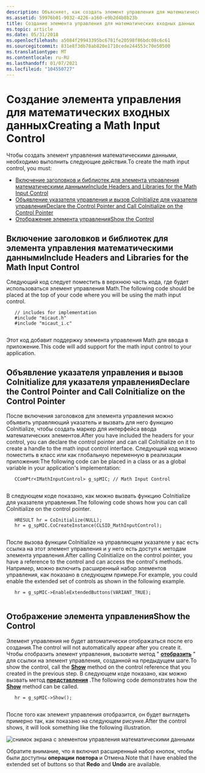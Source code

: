```yaml
---
description: Объясняет, как создать элемент управления для математических входных данных.
ms.assetid: 59976b01-9032-4226-a160-e9b2d4b8b23b
title: Создание элемента управления для математических входных данных
ms.topic: article
ms.date: 05/31/2018
ms.openlocfilehash: a5084f29943395bc6781fe20598f86bdc08c6c61
ms.sourcegitcommit: 831e8f3db78ab820e1710cede244553c70e50500
ms.translationtype: MT
ms.contentlocale: ru-RU
ms.lasthandoff: 01/07/2021
ms.locfileid: "104550727"
---
```

# <a name="creating-a-math-input-control"></a><span data-ttu-id="fd159-103">Создание элемента управления для математических входных данных</span><span class="sxs-lookup"><span data-stu-id="fd159-103">Creating a Math Input Control</span></span>

<span data-ttu-id="fd159-104">Чтобы создать элемент управления математическими данными, необходимо выполнить следующие действия.</span><span class="sxs-lookup"><span data-stu-id="fd159-104">To create the math input control, you must:</span></span>

-   [<span data-ttu-id="fd159-105">Включение заголовков и библиотек для элемента управления математическими данными</span><span class="sxs-lookup"><span data-stu-id="fd159-105">Include Headers and Libraries for the Math Input Control</span></span>](#include-headers-and-libraries-for-the-math-input-control)
-   [<span data-ttu-id="fd159-106">Объявление указателя управления и вызов CoInitialize для указателя управления</span><span class="sxs-lookup"><span data-stu-id="fd159-106">Declare the Control Pointer and Call CoInitialize on the Control Pointer</span></span>](#declare-the-control-pointer-and-call-coinitialize-on-the-control-pointer)
-   [<span data-ttu-id="fd159-107">Отображение элемента управления</span><span class="sxs-lookup"><span data-stu-id="fd159-107">Show the Control</span></span>](#show-the-control)

## <a name="include-headers-and-libraries-for-the-math-input-control"></a><span data-ttu-id="fd159-108">Включение заголовков и библиотек для элемента управления математическими данными</span><span class="sxs-lookup"><span data-stu-id="fd159-108">Include Headers and Libraries for the Math Input Control</span></span>

<span data-ttu-id="fd159-109">Следующий код следует поместить в верхнюю часть кода, где будет использоваться элемент управления Math.</span><span class="sxs-lookup"><span data-stu-id="fd159-109">The following code should be placed at the top of your code where you will be using the math input control.</span></span>


```
   // includes for implementation
   #include "micaut.h"
   #include "micaut_i.c"
   
```



<span data-ttu-id="fd159-110">Этот код добавит поддержку элемента управления Math для ввода в приложение.</span><span class="sxs-lookup"><span data-stu-id="fd159-110">This code will add support for the math input control to your application.</span></span>

## <a name="declare-the-control-pointer-and-call-coinitialize-on-the-control-pointer"></a><span data-ttu-id="fd159-111">Объявление указателя управления и вызов CoInitialize для указателя управления</span><span class="sxs-lookup"><span data-stu-id="fd159-111">Declare the Control Pointer and Call CoInitialize on the Control Pointer</span></span>

<span data-ttu-id="fd159-112">После включения заголовков для элемента управления можно объявить управляющий указатель и вызвать для него функцию CoInitialize, чтобы создать маркер для интерфейса ввода математических элементов.</span><span class="sxs-lookup"><span data-stu-id="fd159-112">After you have included the headers for your control, you can declare the control pointer and can call CoInitialize on it to create a handle to the math input control interface.</span></span> <span data-ttu-id="fd159-113">Следующий код можно поместить в класс или как глобальную переменную в реализации приложения:</span><span class="sxs-lookup"><span data-stu-id="fd159-113">The following code can be placed in a class or as a global variable in your application's implementation:</span></span>


```
   CComPtr<IMathInputControl> g_spMIC; // Math Input Control
   
```



<span data-ttu-id="fd159-114">В следующем коде показано, как можно вызвать функцию CoInitialize для указателя управления.</span><span class="sxs-lookup"><span data-stu-id="fd159-114">The following code shows how you can call CoInitialize on the control pointer.</span></span>


```
   HRESULT hr = CoInitialize(NULL);
   hr = g_spMIC.CoCreateInstance(CLSID_MathInputControl);
   
```



<span data-ttu-id="fd159-115">После вызова функции CoInitialize на управляющем указателе у вас есть ссылка на этот элемент управления и у него есть доступ к методам элемента управления.</span><span class="sxs-lookup"><span data-stu-id="fd159-115">After calling CoInitialize on the control pointer, you have a reference to the control and can access the control's methods.</span></span> <span data-ttu-id="fd159-116">Например, можно включить расширенный набор элементов управления, как показано в следующем примере.</span><span class="sxs-lookup"><span data-stu-id="fd159-116">For example, you could enable the extended set of controls as shown in the following example.</span></span>


```
   hr = g_spMIC->EnableExtendedButtons(VARIANT_TRUE);
   
```



## <a name="show-the-control"></a><span data-ttu-id="fd159-117">Отображение элемента управления</span><span class="sxs-lookup"><span data-stu-id="fd159-117">Show the Control</span></span>

<span data-ttu-id="fd159-118">Элемент управления не будет автоматически отображаться после его создания.</span><span class="sxs-lookup"><span data-stu-id="fd159-118">The control will not automatically appear after you create it.</span></span> <span data-ttu-id="fd159-119">Чтобы отобразить элемент управления, вызовите метод " [**отобразить**](/windows/desktop/api/micaut/nf-micaut-imathinputcontrol-show) " для ссылки на элемент управления, созданной на предыдущем шаге.</span><span class="sxs-lookup"><span data-stu-id="fd159-119">To show the control, call the [**Show**](/windows/desktop/api/micaut/nf-micaut-imathinputcontrol-show) method on the control reference that you created in the previous step.</span></span> <span data-ttu-id="fd159-120">В следующем коде показано, как можно вызвать метод [**представления**](/windows/win32/api/peninputpanel/nf-peninputpanel-ipeninputpanel-get_autoshow) .</span><span class="sxs-lookup"><span data-stu-id="fd159-120">The following code demonstrates how the [**Show**](/windows/win32/api/peninputpanel/nf-peninputpanel-ipeninputpanel-get_autoshow) method can be called.</span></span>


```
   hr = g_spMIC->Show();
   
```



<span data-ttu-id="fd159-121">После того как элемент управления отобразится, он будет выглядеть примерно так, как показано на следующем рисунке.</span><span class="sxs-lookup"><span data-stu-id="fd159-121">After the control shows, it will look something like the following illustration.</span></span>

![снимок экрана с элементом управления математическими данными](images/mic.png)

<span data-ttu-id="fd159-123">Обратите внимание, что я включил расширенный набор кнопок, чтобы были доступны **операции** **повтора** и Отмена.</span><span class="sxs-lookup"><span data-stu-id="fd159-123">Note that I have enabled the extended set of buttons so that **Redo** and **Undo** are available.</span></span>

 

 
